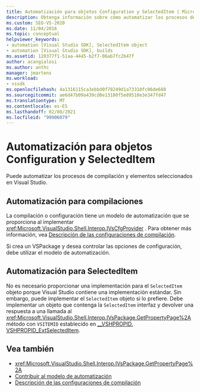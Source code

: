 ```yaml
---
title: Automatización para objetos Configuration y SelectedItem | Microsoft Docs
description: Obtenga información sobre cómo automatizar los procesos de compilación y elemento seleccionado de Visual Studio mediante los objetos Configuration y SelectedItem en la interoperabilidad de Shell.
ms.custom: SEO-VS-2020
ms.date: 11/04/2016
ms.topic: conceptual
helpviewer_keywords:
- automation [Visual Studio SDK], SelectedItem object
- automation [Visual Studio SDK], builds
ms.assetid: 120377f1-51aa-4445-b2f7-06ab7fc2b47f
author: acangialosi
ms.author: anthc
manager: jmartens
ms.workload:
- vssdk
ms.openlocfilehash: 4a1316115ca3ebbd0f78249d1a73310fc06de688
ms.sourcegitcommit: ae6d47b09a439cd0e13180f5e89510e3e347fd47
ms.translationtype: MT
ms.contentlocale: es-ES
ms.lasthandoff: 02/08/2021
ms.locfileid: "99906079"
---
```

# <a name="automation-for-configuration-and-selecteditem-objects"></a>Automatización para objetos Configuration y SelectedItem

Puede automatizar los procesos de compilación y elementos seleccionados en Visual Studio.

## <a name="automation-for-builds"></a>Automatización para compilaciones

La compilación o configuración tiene un modelo de automatización que se proporciona al implementar <xref:Microsoft.VisualStudio.Shell.Interop.IVsCfgProvider> . Para obtener más información, vea [Descripción de las configuraciones de compilación](../../ide/understanding-build-configurations.md).

Si crea un VSPackage y desea controlar las opciones de configuración, debe utilizar el modelo de automatización.

## <a name="automation-for-selecteditem"></a>Automatización para SelectedItem

No es necesario proporcionar una implementación para el `SelectedItem` objeto porque Visual Studio contiene una implementación estándar. Sin embargo, puede implementar el `SelectedItem` objeto si lo prefiere. Debe implementar un objeto que contenga la `SelectedItem` interfaz y devolver una respuesta a una llamada al <xref:Microsoft.VisualStudio.Shell.Interop.IVsPackage.GetPropertyPage%2A> método con `VSITEMID` establecido en [__VSHPROPID. VSHPROPID_ExtSelectedItem](<xref:Microsoft.VisualStudio.Shell.Interop.__VSHPROPID.VSHPROPID_ExtSelectedItem>).

## <a name="see-also"></a>Vea también

- <xref:Microsoft.VisualStudio.Shell.Interop.IVsPackage.GetPropertyPage%2A>
- [Contribuir al modelo de automatización](../../extensibility/internals/contributing-to-the-automation-model.md)
- [Descripción de las configuraciones de compilación](../../ide/understanding-build-configurations.md)
